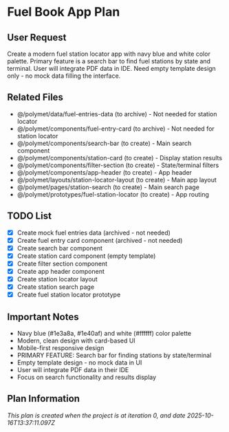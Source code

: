 # Fuel Book App Plan

## User Request
Create a modern fuel station locator app with navy blue and white color palette. Primary feature is a search bar to find fuel stations by state and terminal. User will integrate PDF data in IDE. Need empty template design only - no mock data filling the interface.

## Related Files
- @/polymet/data/fuel-entries-data (to archive) - Not needed for station locator
- @/polymet/components/fuel-entry-card (to archive) - Not needed for station locator
- @/polymet/components/search-bar (to create) - Main search component
- @/polymet/components/station-card (to create) - Display station results
- @/polymet/components/filter-section (to create) - State/terminal filters
- @/polymet/components/app-header (to create) - App header
- @/polymet/layouts/station-locator-layout (to create) - Main app layout
- @/polymet/pages/station-search (to create) - Main search page
- @/polymet/prototypes/fuel-station-locator (to create) - App routing

## TODO List
- [x] Create mock fuel entries data (archived - not needed)
- [x] Create fuel entry card component (archived - not needed)
- [x] Create search bar component
- [x] Create station card component (empty template)
- [x] Create filter section component
- [x] Create app header component
- [x] Create station locator layout
- [x] Create station search page
- [x] Create fuel station locator prototype

## Important Notes
- Navy blue (#1e3a8a, #1e40af) and white (#ffffff) color palette
- Modern, clean design with card-based UI
- Mobile-first responsive design
- PRIMARY FEATURE: Search bar for finding stations by state/terminal
- Empty template design - no mock data in UI
- User will integrate PDF data in their IDE
- Focus on search functionality and results display
  
## Plan Information
*This plan is created when the project is at iteration 0, and date 2025-10-16T13:37:11.097Z*
